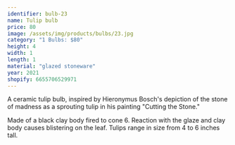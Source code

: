 ```yaml
---
identifier: bulb-23
name: Tulip bulb
price: 80
image: /assets/img/products/bulbs/23.jpg
category: "1 Bulbs: $80"
height: 4
width: 1
length: 1
material: "glazed stoneware"
year: 2021
shopify: 6655706529971
---
```


A ceramic tulip bulb, inspired by  Hieronymus Bosch's depiction of the stone of madness as a sprouting tulip in his painting "Cutting the Stone."

Made of a black clay body fired to cone 6. Reaction with the glaze and clay body causes blistering on the leaf. Tulips range in size from 4 to 6 inches tall.